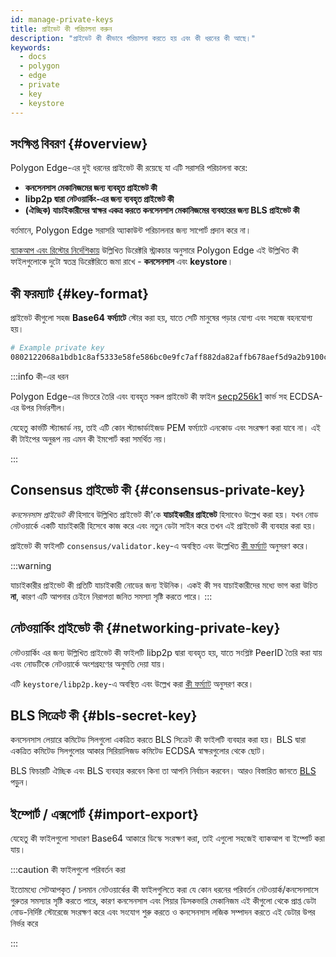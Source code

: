 ```yaml
---
id: manage-private-keys
title: প্রাইভেট কী পরিচালনা করুন
description: "প্রাইভেট কী কীভাবে পরিচালনা করতে হয় এবং কী ধরনের কী আছে।"
keywords:
  - docs
  - polygon
  - edge
  - private
  - key
  - keystore
---
```


## সংক্ষিপ্ত বিবরণ {#overview}

Polygon Edge-এর দুই ধরনের প্রাইভেট কী রয়েছে যা এটি সরাসরি পরিচালনা করে:

* **কনসেনসাস মেকানিজমের জন্য ব্যবহৃত প্রাইভেট কী**
* **libp2p দ্বারা নেটওয়ার্কিং-এর জন্য ব্যবহৃত প্রাইভেট কী**
* **(ঐচ্ছিক) যাচাইকারীদের স্বাক্ষর একত্র করতে কনসেনসাস মেকানিজমের ব্যবহারের জন্য BLS প্রাইভেট কী**

বর্তমানে, Polygon Edge সরাসরি অ্যাকাউন্ট পরিচালনার জন্য সাপোর্ট প্রদান করে না।

[ব্যাকআপ এবং রিস্টোর নির্দেশিকায়](/docs/edge/working-with-node/backup-restore) উল্লিখিত ডিরেক্টরি স্ট্রাকচার অনুসারে
Polygon Edge এই উল্লিখিত কী ফাইলগুলোকে দুটো স্বতন্ত্র ডিরেক্টরিতে জমা রাখে - **কনসেনসাস** এবং **keystore**।

## কী ফরম্যাট {#key-format}

প্রাইভেট কীগুলো সহজ **Base64 ফর্ম্যাটে** স্টোর করা হয়, যাতে সেটি মানুষের পড়ার যোগ্য এবং সহজে বহনযোগ্য হয়।

```bash
# Example private key
0802122068a1bdb1c8af5333e58fe586bc0e9fc7aff882da82affb678aef5d9a2b9100c0
```

:::info কী-এর ধরন

Polygon Edge-এর ভিতরে তৈরি এবং ব্যবহৃত সকল প্রাইভেট কী ফাইল [secp256k1](https://en.bitcoin.it/wiki/Secp256k1) কার্ভ সহ ECDSA-এর উপর নির্ভরশীল।

যেহেতু কার্ভটি স্ট্যান্ডার্ড নয়, তাই এটি কোন স্ট্যান্ডার্ডাইজড PEM ফর্ম্যাটে এনকোড এবং সংরক্ষণ করা যাবে না। এই কী টাইপের অনুরূপ নয় এমন কী ইমপোর্ট করা সমর্থিত নয়।

:::
## Consensus প্রাইভেট কী {#consensus-private-key}

*কনসেনসাস প্রাইভেট কী* হিসাবে উল্লিখিত প্রাইভেট কী'কে **যাচাইকারীর প্রাইভেট** হিসাবেও উল্লেখ করা হয়। যখন নোড নেটওয়ার্কে একটি যাচাইকারী হিসেবে কাজ করে এবং নতুন ডেটা সাইন করে তখন এই প্রাইভেট কী ব্যবহার করা হয়।

প্রাইভেট কী ফাইলটি `consensus/validator.key`-এ অবস্থিত এবং উল্লেখিত [কী ফর্ম্যাট](/docs/edge/configuration/manage-private-keys#key-format) অনুসরণ করে।

:::warning

যাচাইকারীর প্রাইভেট কী প্রতিটি যাচাইকারী নোডের জন্য ইউনিক। একই কী সব যাচাইকারীদের মধ্যে ভাগ করা উচিত <b>না</b>, কারণ এটি আপনার চেইনে নিরাপত্তা জনিত সমস্যা সৃষ্টি করতে পারে।
:::

## নেটওয়ার্কিং প্রাইভেট কী {#networking-private-key}

নেটওয়ার্কিং এর জন্য উল্লিখিত প্রাইভেট কী ফাইলটি libp2p দ্বারা ব্যবহৃত হয়, যাতে সংশ্লিষ্ট PeerID তৈরি করা যায় এবং নোডটিকে নেটওয়ার্কে অংশগ্রহণের অনুমতি দেয়া যায়।

এটি `keystore/libp2p.key`-এ অবস্থিত এবং উল্লেখ করা [কী ফর্ম্যাট](/docs/edge/configuration/manage-private-keys#key-format) অনুসরণ করে।

## BLS সিক্রেট কী {#bls-secret-key}

কনসেনসাস লেয়ারে কমিটেড সিলগুলো একত্রিত করতে BLS সিক্রেট কী ফাইলটি ব্যবহার করা হয়। BLS দ্বারা একত্রিত কমিটেড সিলগুলোর আকার সিরিয়ালিজড কমিটেড ECDSA স্বাক্ষরগুলোর থেকে ছোট।

BLS ফিচারটি ঐচ্ছিক এবং BLS ব্যবহার করবেন কিনা তা আপনি নির্বাচন করবেন। আরও বিস্তারিত জানতে [BLS](/docs/edge/consensus/bls) পড়ুন।

## ইম্পোর্ট / এক্সপোর্ট {#import-export}

যেহেতু কী ফাইলগুলো সাধারণ Base64 আকারে ডিস্কে সংরক্ষণ করা, তাই এগুলো সহজেই ব্যাকআপ বা ইম্পোর্ট করা যায়।

:::caution কী ফাইলগুলো পরিবর্তন করা

ইতোমধ্যে সেটআপকৃত / চলমান নেটওয়ার্কের কী ফাইলগুলিতে করা যে কোন ধরনের পরিবর্তন নেটওয়ার্ক/কনসেনসাসে গুরুতর সমস্যার সৃষ্টি করতে পারে,
কারণ কনসেনসাস এবং পিয়ার ডিসকভারি মেকানিজম এই কীগুলো থেকে প্রাপ্ত ডেটা নোড-নির্দিষ্ট স্টোরেজে সংরক্ষণ করে এবং সংযোগ শুরু করতে ও কনসেনসাস লজিক
সম্পাদন করতে এই ডেটার উপর নির্ভর করে

:::